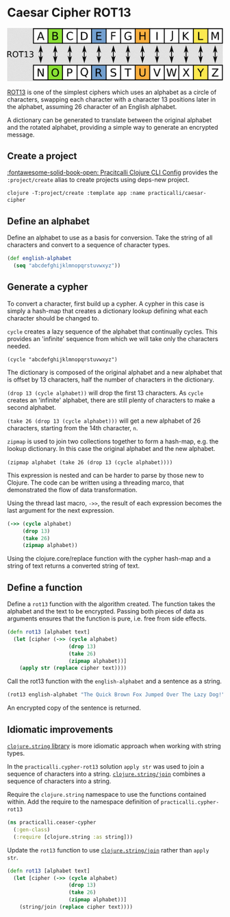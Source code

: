 # Caesar Cipher ROT13

![Caesar Cipher ROT13](/images/caesar-cipher-rot13.png)

[ROT13](https://en.wikipedia.org/wiki/ROT13) is one of the simplest ciphers which uses an alphabet as a circle of characters, swapping each character with a character 13 positions later in the alphabet, assuming 26 character of an English alphabet.

A dictionary can be generated to translate between the original alphabet and the rotated alphabet, providing a simple way to generate an encrypted message.

## Create a project

[:fontawesome-solid-book-open: Pracitcalli Clojure CLI Config](/clojure/clojure-cli/practicalli-config/) provides the `:project/create` alias to create projects using deps-new project.

```shell
clojure -T:project/create :template app :name practicalli/caesar-cipher
```

## Define an alphabet

Define an alphabet to use as a basis for conversion.  Take the string of all characters and convert to a sequence of character types.

```clojure title="src/practicalli/caesar-cipher.clj"
(def english-alphabet
  (seq "abcdefghijklmnopqrstuvwxyz"))
```

## Generate a cypher

To convert a character, first build up a cypher.  A cypher in this case is simply a hash-map that creates a dictionary lookup defining what each character should be changed to.

`cycle` creates a lazy sequence of the alphabet that continually cycles.  This provides an 'infinite' sequence from which we will take only the characters needed.

```
(cycle "abcdefghijklmnopqrstuvwxyz")
```

The dictionary is composed of the original alphabet and a new alphabet that is offset by 13 characters, half the number of characters in the dictionary.

`(drop 13 (cycle alphabet))`  will drop the first 13 characters.  As `cycle` creates an 'infinite' alphabet, there are still plenty of characters to make a second alphabet.

`(take 26 (drop 13 (cycle alphabet)))` will get a new alphabet of 26 characters, starting from the 14th character, `n`.

`zipmap` is used to join two collections together to form a hash-map, e.g. the lookup dictionary. In this case the original alphabet and the new alphabet.

`(zipmap alphabet (take 26 (drop 13 (cycle alphabet))))`

This expression is nested and can be harder to parse by those new to Clojure.  The code can be written using a threading marco, that demonstrated the flow of data transformation.

Using the thread last macro, `->>`, the result of each expression becomes the last argument for the next expression.

```clojure
(->> (cycle alphabet)
     (drop 13)
     (take 26)
     (zipmap alphabet))
```

Using the clojure.core/replace function with the cypher hash-map and a string of text returns a converted string of text.

## Define a function

Define a `rot13` function with the algorithm created.  The function takes the alphabet and the text to be encrypted.  Passing both pieces of data as arguments ensures that the function is pure, i.e. free from side effects.

```clojure title="src/practicalli/caesar-cipher.clj"
(defn rot13 [alphabet text]
  (let [cipher (->> (cycle alphabet)
                    (drop 13)
                    (take 26)
                    (zipmap alphabet))]
    (apply str (replace cipher text))))
```

Call the rot13 function with the `english-alphabet` and a sentence as a string.

```clojure
(rot13 english-alphabet "The Quick Brown Fox Jumped Over The Lazy Dog!")
```

An encrypted copy of the sentence is returned.

## Idiomatic improvements

[`clojure.string` library](https://clojuredocs.org/clojure.string/join) is more idiomatic approach when working with string types.

In the `practicalli.cypher-rot13` solution `apply str` was used to join a sequence of characters into a string.  [`clojure.string/join`](https://clojuredocs.org/clojure.string/join) combines a sequence of characters into a string.

Require the `clojure.string` namespace to use the functions contained within.  Add the require to the namespace definition of `practicalli.cypher-rot13`

```clojure title="src/practicalli/caesar-cipher.clj"
(ns practicalli.ceaser-cypher
  (:gen-class)
  (:require [clojure.string :as string]))
```

Update the `rot13` function to use [`clojure.string/join`](https://clojuredocs.org/clojure.string/join) rather than `apply str`.

```clojure
(defn rot13 [alphabet text]
  (let [cipher (->> (cycle alphabet)
                    (drop 13)
                    (take 26)
                    (zipmap alphabet))]
    (string/join (replace cipher text))))
```

<!-- ## Upper and Lowercase cypher -->

<!-- ```clojure -->
<!-- (def english-alphabet -->
<!--   (into #{} "abcdefghijklmnopqrstuvwxyzABCDEFGHIJKLMNOPQRSTUVWXYZ")) -->

<!-- ``` -->

<!-- Using the `clojure.core/map` function -->

<!-- Create a Clojure set with the lower and uppercase characters of the English alphabet -->

<!-- ```clojure -->
<!-- (def english-alphabet -->
<!--   (into #{} "abcdefghijklmnopqrstuvwxyzABCDEFGHIJKLMNOPQRSTUVWXYZ")) -->

<!-- (defn rot13 [alphabet xs] -->
<!--   (let [combinations (->> (cycle alphabet) (drop 26) (take 52) (zipmap alphabet))] -->
<!--     (apply str (map #(combinations % %) xs)))) -->

<!-- (rot13 english-alphabet "The Quick Brown Fox Jumped Over The Lazy Dog!") -->
<!-- ``` -->

<!-- ```clojure -->
<!-- (let [a (int \a) m (int \m) A (int \A) M (int \M) -->
<!--       n (int \n) z (int \z) N (int \N) Z (int \Z)] -->
<!--   (defn rot-13 [^Character c] -->
<!--     (char (let [i (int c)] -->
<!--       (cond-> i -->
<!--         (or (<= a i m) (<= A i M)) (+ 13) -->
<!--         (or (<= n i z) (<= N i Z)) (- 13)))))) -->

<!-- (apply str (map rot-13 "The Quick Brown Fox Jumped Over The Lazy Dog!")) -->

<!-- ``` -->
